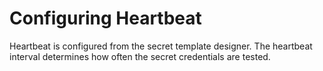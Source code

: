 [title]: # (Configuring Heartbeat)
[tags]: # (Heartbeat)
[priority]: # (1000)

# Configuring Heartbeat

Heartbeat is configured from the secret template designer. The heartbeat interval determines how often the secret credentials are tested.
